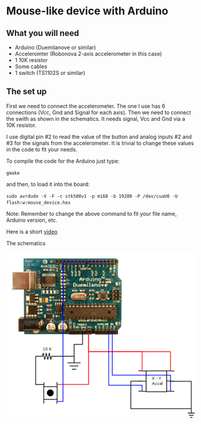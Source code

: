 # Mouse-like device with Arduino

## What you will need
* Arduino (Duemilanove or similar)
* Acceleromter (Robonova 2-axis accelerometer in this case)
* 1 10K resistor
* Some cables
* 1 switch (TS1102S or similar)

## The set up
First we need to connect the accelerometer. The one I use has 6 connections (Vcc, Gnd and Signal for each axis).
Then we need to connect the swith as shown in the schematics. It needs signal, Vcc and Gnd via a 10K resistor.

I use digital pin #2 to read the value of the button and analog inputs #2 and #3 for the signals from the accelerometer.
It is trivial to change these values in the code to fit your needs.

To compile the code for the Arduino just type:

`gmake`

and then, to load it into the board:

`sudo avrdude -V -F -c stk500v1 -p m168 -b 19200 -P /dev/cuaU0 -U flash:w:mouse_device.hex`

Note: Remember to change the above command to fit your file name, Arduino version, etc.

Here is a short [video](https://youtu.be/4xqBJR1f9Ss)

The schematics

![schematics](https://github.com/fernape/arduino-projects/blob/master/digital/arduimotion/Schematics.png)
